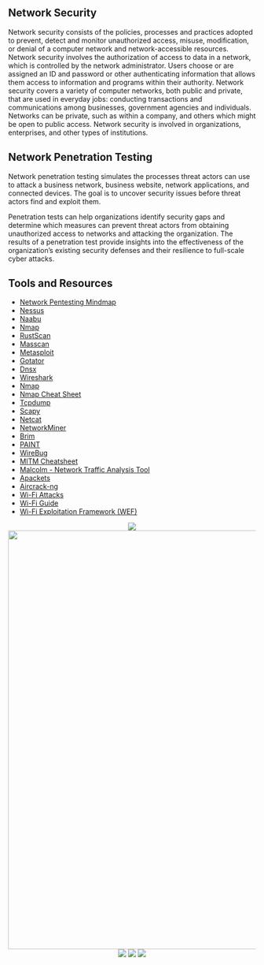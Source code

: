 Network Security
----------------
Network security consists of the policies, processes and practices adopted to prevent, detect and monitor unauthorized access, misuse, modification, or denial of a computer network and network-accessible resources. Network security involves the authorization of access to data in a network, which is controlled by the network administrator. Users choose or are assigned an ID and password or other authenticating information that allows them access to information and programs within their authority. Network security covers a variety of computer networks, both public and private, that are used in everyday jobs: conducting transactions and communications among businesses, government agencies and individuals. Networks can be private, such as within a company, and others which might be open to public access. Network security is involved in organizations, enterprises, and other types of institutions.

Network Penetration Testing
---------------------------
Network penetration testing simulates the processes threat actors can use to attack a business network, business website, network applications, and connected devices. The goal is to uncover security issues before threat actors find and exploit them.

Penetration tests can help organizations identify security gaps and determine which measures can prevent threat actors from obtaining unauthorized access to networks and attacking the organization. The results of a penetration test provide insights into the effectiveness of the organization’s existing security defenses and their resilience to full-scale cyber attacks.

Tools and Resources
-------------------
- [Network Pentesting Mindmap](https://github.com/wearecaster/NetworkNightmare/blob/main/NetworkNightmare_by_Caster.png)
- [Nessus](https://www.tenable.com/products/nessus)
- [Naabu](https://github.com/projectdiscovery/naabu)
- [Nmap](https://github.com/nmap/nmap)
- [RustScan](https://github.com/RustScan/RustScan)
- [Masscan](https://github.com/robertdavidgraham/masscan)
- [Metasploit](https://www.metasploit.com/)
- [Gotator](https://github.com/Josue87/gotator)
- [Dnsx](https://github.com/projectdiscovery/dnsx)
- [Wireshark](https://www.wireshark.org/)
- [Nmap](https://nmap.org/)
- [Nmap Cheat Sheet](https://www.stationx.net/nmap-cheat-sheet/)
- [Tcpdump](https://www.tcpdump.org/)
- [Scapy](https://scapy.net/)
- [Netcat](https://nmap.org/ncat/)
- [NetworkMiner](https://www.netresec.com/?page=NetworkMiner)
- [Brim](https://www.brimdata.io/)
- [PAINT](https://www.digitaloperatives.com/project/paint/)
- [WireBug](https://github.com/SySS-Research/WireBug)
- [MITM Cheatsheet](https://github.com/frostbits-security/MITM-cheatsheet)
- [Malcolm - Network Traffic Analysis Tool](https://github.com/cisagov/Malcolm)
- [Apackets](https://apackets.com/)
- [Aircrack-ng](https://www.aircrack-ng.org/)
- [Wi-Fi Attacks](https://techgenix.com/wi-fi-attacks/)
- [Wi-Fi Guide](https://ricardojoserf.github.io/wifiguide/)
- [Wi-Fi Exploitation Framework (WEF)](https://github.com/D3Ext/WEF)


<div align="center">

<img src="https://github.com/MrM8BRH/MrM8BRH/assets/34133187/5708b5e6-d65f-4531-ad84-8d0cbcdc80e6">
<img src="https://github.com/MrM8BRH/MrM8BRH/assets/34133187/22d7c4ce-cc58-4f84-b229-7fdbf945ca73" width="850px" hight="250px">
<img src="https://github.com/MrM8BRH/MrM8BRH/assets/34133187/13ec9bb6-f215-4a8d-baaf-44c156c01195">
<img src="https://github.com/MrM8BRH/MrM8BRH/assets/34133187/700d2e3d-359b-47f6-ac72-cbc62714cf92">
<img src="https://github.com/MrM8BRH/MrM8BRH/assets/34133187/af0a8ade-7e63-478d-aa4d-6c1c92ebeec5">
  
</div>
